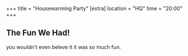 +++
title = "Housewarming Party"
[extra]
location = "HQ"
time = "20:00"
+++

## The Fun We Had!

you wouldn't even beleve it it was so much fun.
